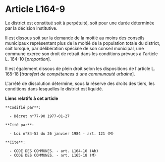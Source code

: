 # Article L164-9

Le district est constitué soit à perpétuité, soit pour une durée déterminée par la décision institutive.

Il est dissous soit sur la demande de la moitié au moins des conseils municipaux représentant plus de la moitié de la
population totale du district, soit lorsque, par délibération spéciale de son conseil municipal, une commune exerce son droit
de retrait dans les conditions prévues à l'article L. 164-10 [*proportion*].

Il est également dissous de plein droit selon les dispositions de l'article L. 165-18 [*transfert de compétences à une
communauté urbaine*].

L'arrêté de dissolution détermine, sous la réserve des droits des tiers, les conditions dans lesquelles le district est
liquidé.

**Liens relatifs à cet article**

	**Codifié par**:

	  - Décret n°77-90 1977-01-27

	**Cité par**:

	  - Loi n°84-53 du 26 janvier 1984 - art. 121 (M)

	**Cite**:

	  - CODE DES COMMUNES. - art. L164-10 (Ab)
	  - CODE DES COMMUNES. - art. L165-18 (M)
